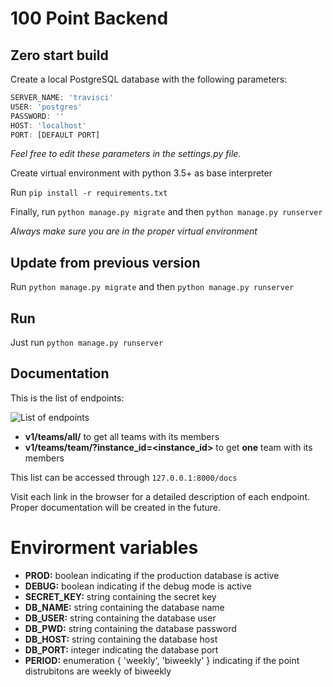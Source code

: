 # 100 Point Backend

Zero start build
--------------------------

Create a local PostgreSQL database with the following parameters:

```javascript
SERVER_NAME: 'travisci'
USER: 'postgres'
PASSWORD: ''
HOST: 'localhost'
PORT: [DEFAULT PORT]
```

_Feel free to edit these parameters in the settings.py file._

Create virtual environment with python 3.5+ as base interpreter

Run `pip install -r requirements.txt`

Finally, run `python manage.py migrate` and then `python manage.py runserver`

_Always make sure you are in the proper virtual environment_


Update from previous version
----------------------------

Run `python manage.py migrate` and then `python manage.py runserver`

Run
---

Just run `python manage.py runserver`

Documentation
-------------

This is the list of endpoints:

![List of endpoints](http://i.imgur.com/YPFEKu7.png)

- **v1/teams/all/** to get all teams with its members
- **v1/teams/team/?instance_id=<instance_id>** to get **one** team with its members

This list can be accessed through `127.0.0.1:8000/docs`

Visit each link in the browser for a detailed description of each endpoint. Proper documentation will be created in the future.

# Envirorment variables

- **PROD:** boolean indicating if the production database is active
- **DEBUG:** boolean indicating if the debug mode is active
- **SECRET_KEY:** string containing the secret key
- **DB_NAME:** string containing the database name
- **DB_USER:** string containing the database user
- **DB_PWD:** string containing the database password
- **DB_HOST:** string containing the database host
- **DB_PORT:** integer indicating the database port
- **PERIOD:** enumeration { 'weekly', 'biweekly' } indicating if the point distrubitons are weekly of biweekly
